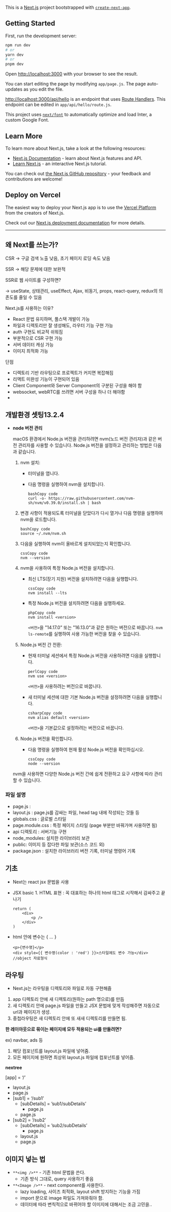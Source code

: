 This is a [Next.js](https://nextjs.org/) project bootstrapped with [`create-next-app`](https://github.com/vercel/next.js/tree/canary/packages/create-next-app).

## Getting Started

First, run the development server:

```bash
npm run dev
# or
yarn dev
# or
pnpm dev
```

Open [http://localhost:3000](http://localhost:3000) with your browser to see the result.

You can start editing the page by modifying `app/page.js`. The page auto-updates as you edit the file.

[http://localhost:3000/api/hello](http://localhost:3000/api/hello) is an endpoint that uses [Route Handlers](https://beta.nextjs.org/docs/routing/route-handlers). This endpoint can be edited in `app/api/hello/route.js`.

This project uses [`next/font`](https://nextjs.org/docs/basic-features/font-optimization) to automatically optimize and load Inter, a custom Google Font.

## Learn More

To learn more about Next.js, take a look at the following resources:

- [Next.js Documentation](https://nextjs.org/docs) - learn about Next.js features and API.
- [Learn Next.js](https://nextjs.org/learn) - an interactive Next.js tutorial.

You can check out [the Next.js GitHub repository](https://github.com/vercel/next.js/) - your feedback and contributions are welcome!

## Deploy on Vercel

The easiest way to deploy your Next.js app is to use the [Vercel Platform](https://vercel.com/new?utm_medium=default-template&filter=next.js&utm_source=create-next-app&utm_campaign=create-next-app-readme) from the creators of Next.js.

Check out our [Next.js deployment documentation](https://nextjs.org/docs/deployment) for more details.


-------


## 왜 Next를 쓰는가?

CSR → 구글 검색 노출 낮음, 초기 페이지 로딩 속도 낮음

SSR → 해당 문제에 대한 보완적

SSR로 웹 사이트를 구성하면?

→ useState, 상태관리, useEffect, Ajax, 비동기, props, react-query, redux의 의존도를 줄일 수 있음

Next.js를 사용하는 이유?

- React 문법 유지하며, 풀스택 개발이 가능
- 파일과 디렉토리만 잘 생성해도, 라우터 기능 구현 가능
- auth 구현도 비교적 쉬워짐
- 부분적으로 CSR 구현 가능
- 서버 데이터 캐싱 가능
- 이미지 최적화 가능

단점

- 디렉토리 기반 라우팅으로 프로젝트가 커지면 복잡해짐
- 리액트 미완성 기능이 구현되어 있음
- Client Component와 Server Component의 구분된 구성을 해야 함
- websocket, webRTC를 쓰려면 서버 구성을 하나 더 해야함
- 

## 개발환경 셋팅13.2.4

- **node 버전 관리**
    
    macOS 환경에서 Node.js 버전을 관리하려면 nvm(노드 버전 관리자)과 같은 버전 관리자를 사용할 수 있습니다. Node.js 버전을 설정하고 관리하는 방법은 다음과 같습니다.
    
    1. nvm 설치:
        - 터미널을 엽니다.
        - 다음 명령을 실행하여 nvm을 설치합니다.
            
            ```
            bashCopy code
            curl -o- https://raw.githubusercontent.com/nvm-sh/nvm/v0.39.0/install.sh | bash
            
            ```
            
    2. 변경 사항이 적용되도록 터미널을 닫았다가 다시 열거나 다음 명령을 실행하여 nvm을 로드합니다.
        
        ```
        bashCopy code
        source ~/.nvm/nvm.sh
        
        ```
        
    3. 다음을 실행하여 nvm이 올바르게 설치되었는지 확인합니다.
        
        ```
        cssCopy code
        nvm --version
        
        ```
        
    4. nvm을 사용하여 특정 Node.js 버전을 설치합니다.
        - 최신 LTS(장기 지원) 버전을 설치하려면 다음을 실행합니다.
            
            ```
            cssCopy code
            nvm install --lts
            
            ```
            
        - 특정 Node.js 버전을 설치하려면 다음을 실행하세요.
            
            ```
            phpCopy code
            nvm install <version>
            
            ```
            
            `<버전>`을 "14.17.0" 또는 "16.13.0"과 같은 원하는 버전으로 바꿉니다. `nvm ls-remote`를 실행하여 사용 가능한 버전을 찾을 수 있습니다.
            
    5. Node.js 버전 간 전환:
        - 현재 터미널 세션에서 특정 Node.js 버전을 사용하려면 다음을 실행합니다.
            
            ```
            perlCopy code
            nvm use <version>
            
            ```
            
            `<버전>`을 사용하려는 버전으로 바꿉니다.
            
        - 새 터미널 세션에 대한 기본 Node.js 버전을 설정하려면 다음을 실행합니다.
            
            ```
            csharpCopy code
            nvm alias default <version>
            
            ```
            
            `<버전>`을 기본값으로 설정하려는 버전으로 바꿉니다.
            
    6. Node.js 버전을 확인합니다.
        - 다음 명령을 실행하여 현재 활성 Node.js 버전을 확인하십시오.
            
            ```
            cssCopy code
            node --version
            
            ```
            
    
    nvm을 사용하면 다양한 Node.js 버전 간에 쉽게 전환하고 요구 사항에 따라 관리할 수 있습니다.
    

### 파일 설명

- page.js :
- layout.js : page.js를 감싸는 파일, head tag 내에 작성되는 것들 등
- globals.css : 글로벌 스타일
- page.module.css : 특정 페이지 스타일 (page 부분만 바꿔가며 사용하면 됨)
- api 디렉토리 : 서버기능 구현
- node_modules: 설치한 라이브러리 보관
- public: 이미지 등 잡다한 파일 보관(소스 코드 외)
- package.json : 설치한 라이브러리 버전 기록, 터미널 명령어 기록

## 기초

- Next는 react jsx 문법을 사용
- JSX basic 1. HTML 표현 : 꼭 대표하는 하나의 html 태그로 시작해서 감싸주고 끝나기
    
    ```tsx
    return (
    	<div>
    		<p />
    	</div>
    )
    ```
    
- html 안에 변수는 { … }
    
    ```tsx
    <p>{변수명}</p>
    <div style={{ 변수명(color : 'red') }}>스타일에도 변수 가능</div> //object 자료형식
    ```
    

## 라우팅

- Next.js는 라우팅을 디렉토리와 파일로 자동 구현해줌

1. app 디렉토리 안에 새 디렉토리(원하는 path 명으로)를 만듬
2. 새 디렉토리 안에 page.js 파일을 만들고 JSX 문법에 맞게 작성해주면 자동으로 url과 페이지가 생성.
3. 중첩라우팅은 새 디렉토리 안에 또 새새 디렉토리를 만들면 됨.

**한 레이아웃으로 묶이는 페이지에 모두 적용되는 ui를 만들려면?**

ex) navbar, ads 등

1. 해당 컴포넌트를 layout.js 파일에 넣어줌.
2. 모든 페이지에 원하면 최상위 layout.js 파일에 컴포넌트를 넣어줌.

**nextree**

[app] = ‘/’

- layout.js
- page.js
- [sub1] = ‘/sub1’
    - [subDetails] = ’sub1/subDetails’
        - page.js
    - page.js
- [sub2] = ‘/sub2’
    - [subDetails] = ’sub2/subDetails’
        - page.js
    - layout.js
    - page.js

## 이미지 넣는 법

- `**<img />**` - 기존 html 문법을 쓴다.
    - 기존 방식 그대로, query 사용하기 좋음
- `**<Image />**` -  next component를 사용한다.
    - lazy loading, 사이즈 최적화, layout shift 방지하는 기능을 가짐
    - import 문으로 image 파일도 가져와줘야 함.
    - 데이터에 따라 변칙적으로 바뀌어야 할 이미지에 대해서는 조금 고민을..
